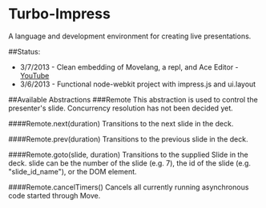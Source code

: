 Turbo-Impress
=============

A language and development environment for creating live presentations.

##Status:
  * 3/7/2013 - Clean embedding of Movelang, a repl, and Ace Editor - [YouTube](http://youtu.be/o3W3k301cqw)
  * 3/6/2013 - Functional node-webkit project with impress.js and ui.layout

##Available Abstractions
###Remote
This abstraction is used to control the presenter's slide. Concurrency resolution has not been decided yet.

####Remote.next(duration)
Transitions to the next slide in the deck.

####Remote.prev(duration)
Transitions to the previous slide in the deck.

####Remote.goto(slide, duration)
Transitions to the supplied Slide in the deck.
slide can be the number of the slide (e.g. 7), the id of the slide (e.g. "slide_id_name"), or the DOM element.

####Remote.cancelTimers()
Cancels all currently running asynchronous code started through Move.